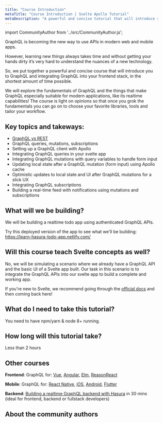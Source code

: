 ```yaml
---
title: "Course Introduction"
metaTitle: "Course Introduction | Svelte Apollo Tutorial"
metaDescription: "A powerful and concise tutorial that will introduce you to GraphQL and integrating GraphQL into your Svelte app with Apollo, in the shortest amount of time possible."
---
```


import CommunityAuthor from '../src/CommunityAuthor.js';

GraphQL is becoming the new way to use APIs in modern web and mobile apps.

However, learning new things always takes time and without getting your hands dirty it’s very hard to understand the nuances of a new technology.

So, we put together a powerful and concise course that will introduce you to GraphQL and integrating GraphQL into your frontend stack, in the shortest amount of time possible.

We will explore the fundamentals of GraphQL and the things that make GraphQL especially suitable for modern applications, like its realtime capabilities! The course is light on opinions so that once you grok the fundamentals you can go on to choose your favorite libraries, tools and tailor your workflow.

## Key topics and takeways:

- [GraphQL vs REST](https://hasura.io/learn/graphql/intro-graphql/graphql-vs-rest/)
- GraphQL queries, mutations, subscriptions
- Setting up a GraphQL client with Apollo
- Integrating GraphQL queries in your svelte app
- Integrating GraphQL mutations with query variables to handle form input
- Updating local state after a GraphQL mutation (form input) using Apollo cache
- Optimistic updates to local state and UI after GraphQL mutations for a slick UX
- Integrating GraphQL subscriptions
- Building a real-time feed with notifications using mutations and subscriptions

## What will we be building?

We will be building a realtime todo app using authenticated GraphQL APIs.

Try this deployed version of the app to see what we'll be building:
https://learn-hasura-todo-app.netlify.com/

## Will this course teach Svelte concepts as well?

No, we will be simulating a scenario where we already have a GraphQL API and the basic UI of a Svelte app built. Our task in this scenario is to integrate the GraphQL APIs into our svelte app to build a complete and working app.

If you're new to Svelte, we recommend going through the [official docs](https://svelte.dev/) and then coming back here!

## What do I need to take this tutorial?

You need to have npm/yarn & node 8+ running.

## How long will this tutorial take?

Less than 2 hours

## Other courses

**Frontend**: GraphQL for: [Vue](https://hasura.io/learn/graphql/vue/introduction/), [Angular](https://hasura.io/learn/graphql/angular-apollo/introduction/), [Elm](https://hasura.io/learn/graphql/elm-graphql/introduction/), [ReasonReact](https://hasura.io/learn/graphql/reason-react-apollo/introduction/)

**Mobile**: GraphQL for: [React Native](https://hasura.io/learn/graphql/react-native/introduction/), [iOS](https://hasura.io/learn/graphql/ios/introduction/), [Android](https://hasura.io/learn/graphql/android/introduction/), [Flutter](https://hasura.io/learn/graphql/flutter-graphql/introduction/)

**Backend**: [Building a realtime GraphQL backend with Hasura](https://hasura.io/learn/graphql/hasura/introduction/) in 30 mins (ideal for frontend, backend or fullstack developers)

## About the community authors

<CommunityAuthor 
    name="Kiran Abburi"
    imageUrl="https://graphql-engine-cdn.hasura.io/learn-hasura/assets/graphql-rescript-react-apollo/kiran-rescript-community-author.jpeg"
    twitterUrl="https://twitter.com/kiran_abburi"
    githubUrl="https://github.com/akiran"
    description="Consultant"
/>
